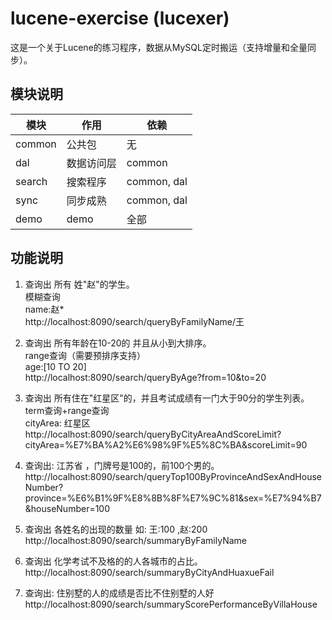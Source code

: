 # lucene-exercise (lucexer)

这是一个关于Lucene的练习程序，数据从MySQL定时搬运（支持增量和全量同步）。

## 模块说明
| 模块   |  作用   | 依赖 |
| ---    | ---    | --- |
| common | 公共包      | 无  |
| dal    | 数据访问层  | common |
| search | 搜索程序    | common, dal  |
| sync   | 同步成熟    | common, dal  |
| demo   | demo       | 全部 |

## 功能说明

1. 查询出 所有 姓"赵"的学生。  
模糊查询  
name:赵*  
http://localhost:8090/search/queryByFamilyName/王

2. 查询出 所有年龄在10-20的 并且从小到大排序。  
range查询（需要预排序支持）  
age:[10 TO 20]  
http://localhost:8090/search/queryByAge?from=10&to=20  

3. 查询出 所有住在"红星区"的，并且考试成绩有一门大于90分的学生列表。  
term查询+range查询  
cityArea: 红星区  
http://localhost:8090/search/queryByCityAreaAndScoreLimit?cityArea=%E7%BA%A2%E6%98%9F%E5%8C%BA&scoreLimit=90  

4. 查询出: 江苏省 ，门牌号是100的，前100个男的。  
http://localhost:8090/search/queryTop100ByProvinceAndSexAndHouseNumber?province=%E6%B1%9F%E8%8B%8F%E7%9C%81&sex=%E7%94%B7&houseNumber=100  

5. 查询出 各姓名的出现的数量 如: 王:100 ,赵:200  
http://localhost:8090/search/summaryByFamilyName

6. 查询出 化学考试不及格的的人各城市的占比。  
http://localhost:8090/search/summaryByCityAndHuaxueFail

7. 查询出: 住别墅的人的成绩是否比不住别墅的人好  
http://localhost:8090/search/summaryScorePerformanceByVillaHouse
